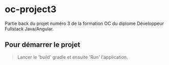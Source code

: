 ﻿# oc-project3

 Partie back du projet numéro 3 de la formation OC du diplome Développeur Fullstack Java/Angular.

 ## Pour démarrer le projet
 
 > Lancer le 'build' gradle et ensuite 'Run' l'application.
